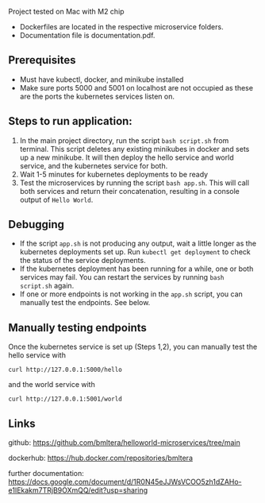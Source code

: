 Project tested on Mac with M2 chip

- Dockerfiles are located in the respective microservice folders.
- Documentation file is documentation.pdf.

## Prerequisites
- Must have kubectl, docker, and minikube installed
- Make sure ports 5000 and 5001 on localhost are not occupied as these are the ports the kubernetes services listen on.

## Steps to run application:
1. In the main project directory, run the script `bash script.sh` from terminal. This script deletes any existing minikubes in docker and sets up a new minikube. It will then deploy the hello service and world service, and the kubernetes service for both. 
2. Wait 1-5 minutes for kubernetes deployments to be ready
3. Test the microservices by running the script `bash app.sh`. This will call both services and return their concatenation, resulting in a console output of `Hello World`.

## Debugging
- If the script `app.sh` is not producing any output, wait a little longer as the kubernetes deployments set up. Run `kubectl get deployment` to check the status of the service deployments.
- If the kubernetes deployment has been running for a while, one or both services may fail. You can restart the services by running `bash script.sh` again.
- If one or more endpoints is not working in the `app.sh` script, you can manually test the endpoints. See below.

## Manually testing endpoints
Once the kubernetes service is set up (Steps 1,2), you can manually test the hello service with 

`curl http://127.0.0.1:5000/hello` 

and the world service with

`curl http://127.0.0.1:5001/world`


## Links
github: https://github.com/bmltera/helloworld-microservices/tree/main

dockerhub: https://hub.docker.com/repositories/bmltera

further documentation: https://docs.google.com/document/d/1R0N45eJJWsVCOO5zh1dZAHo-e1IEkakm7TRjB9OXmQQ/edit?usp=sharing
